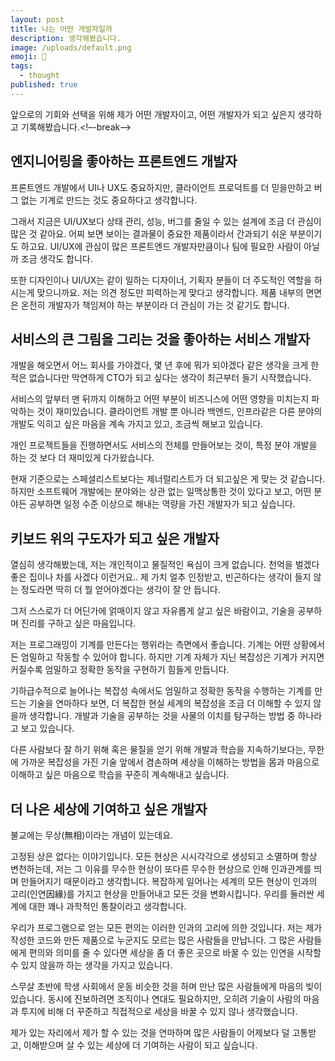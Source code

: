 ```yaml
---
layout: post
title: 나는 어떤 개발자일까
description: 생각해봤습니다.
image: /uploads/default.png
emoji: 🧐
tags:
  - thought
published: true
---
```


앞으로의 기회와 선택을 위해 제가 어떤 개발자이고, 어떤 개발자가 되고 싶은지 생각하고 기록해봤습니다.<!–-break-–>

## 엔지니어링을 좋아하는 프론트엔드 개발자

프론트엔드 개발에서 UI나 UX도 중요하지만, 클라이언트 프로덕트를 더 믿을만하고 버그 없는 기계로 만드는 것도 중요하다고 생각합니다.

그래서 지금은 UI/UX보다 상태 관리, 성능, 버그를 줄일 수 있는 설계에 조금 더 관심이 많은 것 같아요. 어찌 보면 보이는 결과물이 중요한 제품이라서 간과되기 쉬운 부분이기도 하고요. UI/UX에 관심이 많은 프론트엔드 개발자만큼이나 팀에 필요한 사람이 아닐까 조금 생각도 합니다.

또한 디자인이나 UI/UX는 같이 일하는 디자이너, 기획자 분들이 더 주도적인 역할을 하시는게 맞으니까요. 저는 의견 정도만 피력하는게 맞다고 생각합니다. 제품 내부의 면면은 온전히 개발자가 책임져야 하는 부분이라 더 관심이 가는 것 같기도 합니다.

## 서비스의 큰 그림을 그리는 것을 좋아하는 서비스 개발자

개발을 해오면서 어느 회사를 가야겠다, 몇 년 후에 뭐가 되야겠다 같은 생각을 크게 한 적은 없습니다만 막연하게 CTO가 되고 싶다는 생각이 최근부터 들기 시작했습니다.

서비스의 앞부터 맨 뒤까지 이해하고 어떤 부분이 비즈니스에 어떤 영향을 미치는지 파악하는 것이 재미있습니다. 클라이언트 개발 뿐 아니라 백엔드, 인프라같은 다른 분야의 개발도 익히고 싶은 마음을 계속 가지고 있고, 조금씩 해보고 있습니다.

개인 프로젝트들을 진행하면서도 서비스의 전체를 만들어보는 것이, 특정 분야 개발을 하는 것 보다 더 재미있게 다가왔습니다.

현재 기준으로는 스페셜리스트보다는 제너럴리스트가 더 되고싶은 게 맞는 것 같습니다. 하지만 소프트웨어 개발에는 분야와는 상관 없는 일맥상통한 것이 있다고 보고, 어떤 분야든 공부하면 일정 수준 이상으로 해내는 역량을 가진 개발자가 되고 싶습니다.

## 키보드 위의 구도자가 되고 싶은 개발자

열심히 생각해봤는데, 저는 개인적이고 물질적인 욕심이 크게 없습니다. 천억을 벌겠다 좋은 집이나 차를 사겠다 이런거요.. 제 가치 얼추 인정받고, 빈곤하다는 생각이 들지 않는 정도라면 딱히 더 뭘 얻어야겠다는 생각이 잘 안 듭니다.

그저 스스로가 더 어딘가에 얽매이지 않고 자유롭게 살고 싶은 바람이고, 기술을 공부하며 진리를 구하고 싶은 마음입니다.

저는 프로그래밍이 기계를 만든다는 행위라는 측면에서 좋습니다. 기계는 어떤 상황에서든 엄밀하고 작동할 수 있어야 합니다. 하지만 기계 자체가 지닌 복잡성은 기계가 커지면 커질수록 엄밀하고 정확한 동작을 구현하기 힘들게 만듭니다.

기하급수적으로 늘어나는 복잡성 속에서도 엄밀하고 정확한 동작을 수행하는 기계를 만드는 기술을 연마하다 보면, 더 복잡한 현실 세계의 복잡성을 조금 더 이해할 수 있지 않을까 생각합니다. 개발과 기술을 공부하는 것을 사물의 이치를 탐구하는 방법 중 하나라고 보고 있습니다.

다른 사람보다 잘 하기 위해 혹은 물질을 얻기 위해 개발과 학습을 지속하기보다는, 무한에 가까운 복잡성을 가진 기술 앞에서 겸손하며 세상을 이해하는 방법을 몸과 마음으로 이해하고 싶은 마음으로 학습을 꾸준히 계속해내고 싶습니다.

## 더 나은 세상에 기여하고 싶은 개발자

불교에는 무상(無相)이라는 개념이 있는데요.

고정된 상은 없다는 이야기입니다. 모든 현상은 시시각각으로 생성되고 소멸하며 항상 변천하는데, 저는 그 이유를 무수한 현상이 또다른 무수한 현상으로 인해 인과관계를 띄며 만들어지기 때문이라고 생각합니다. 복잡하게 일어나는 세계의 모든 현상이 인과의 고리(인연因緣)를 가지고 현상을 만들어내고 모든 것을 변화시킵니다. 우리를 둘러싼 세계에 대한 꽤나 과학적인 통찰이라고 생각합니다.

우리가 프로그램으로 얻는 모든 편의는 이러한 인과의 고리에 의한 것입니다. 저는 제가 작성한 코드와 만든 제품으로 누군지도 모르는 많은 사람들을 만납니다. 그 많은 사람들에게 편의와 의미를 줄 수 있다면 세상을 좀 더 좋은 곳으로 바꿀 수 있는 인연을 시작할 수 있지 않을까 하는 생각을 가지고 있습니다.

스무살 초반에 학생 사회에서 운동 비슷한 것을 하며 만난 많은 사람들에게 마음의 빚이 있습니다. 동시에 진보하려면 조직이나 연대도 필요하지만, 오히려 기술이 사람의 마음과 투지에 비해 더 꾸준하고 직접적으로 세상을 바꿀 수 있지 않나 생각했습니다.

제가 있는 자리에서 제가 할 수 있는 것을 연마하며 많은 사람들이 어제보다 덜 고통받고, 이해받으며 살 수 있는 세상에 더 기여하는 사람이 되고 싶습니다.

